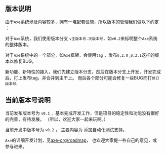 ## 版本说明

由于`Axe`系统涉及内容较多，拥有一堆配套设施，所以版本的管理我们做以下约定 ：

对于`Axe`系统，我们使用版本分支 `v主版本号.次版本号`，如`v0.2`来标明整个`Axe`系统的整体版本。

对于`Axe`系统中的一个部分，如`Axe`框架，会使用`tag` ，发布`0.2.0` ,`0.2.1`这样的版本以修复BUG。

新功能、新特性的接入，我们先建立版本分支，然后在版本分支上开发，开发完成后，打上发布tag，并合并到主干上。 而后各个部分可能会修复一些BUG而打`修订版本号`.

## 当前版本号说明

当前发布版本号为 `v0.1` ，基本完成开发工作，但是项目的稳定性和功能没有很好的完善，有待发展。 （所以，欢迎大家一起来玩啊。）

当前开发中版本号为 `v0.2` ， 主要内容为 添加自动化测试支持。

`Axe`的详细开发计划，见[axe-org/roadmap](https://github.com/axe-org/roadmap)， 也欢迎大家提一些自己的意见，或参与进来。

